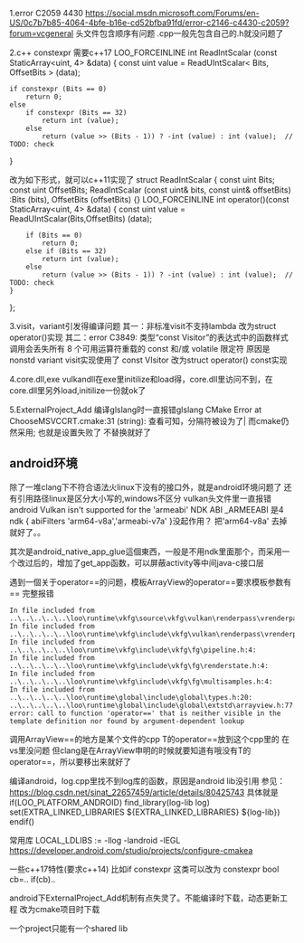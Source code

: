 
1.error C2059 4430
https://social.msdn.microsoft.com/Forums/en-US/0c7b7b85-4064-4bfe-b16e-cd52bfba91fd/error-c2146-c4430-c2059?forum=vcgeneral
头文件包含顺序有问题
.cpp一般先包含自己的.h就没问题了

2.c++ constexpr
需要c++17
LOO_FORCEINLINE int ReadIntScalar (const StaticArray<uint, 4> &data)
{
    const uint	value = ReadUIntScalar< Bits, OffsetBits > (data);

    if constexpr (Bits == 0)
        return 0;
    else
        if constexpr (Bits == 32)
            return int (value);
        else
            return (value >> (Bits - 1)) ? -int (value) : int (value);	// TODO: check
}

改为如下形式，就可以c++11实现了
struct ReadIntScalar
{
    const uint Bits;
    const uint OffsetBits;
    ReadIntScalar (const uint& bits, const uint& offsetBits) :Bits (bits), OffsetBits (offsetBits) {}
    LOO_FORCEINLINE int operator()(const StaticArray<uint, 4> &data)
    {
        const uint	value = ReadUIntScalar(Bits,OffsetBits) (data);

        if (Bits == 0)
            return 0;
        else if (Bits == 32)
            return int (value);
        else
            return (value >> (Bits - 1)) ? -int (value) : int (value);	// TODO: check
    }
};

3.visit，variant引发得编译问题
其一：非标准visit不支持lambda
改为struct operator()实现
其二：error C3849: 类型“const Visitor”的表达式中的函数样式调用会丢失所有 8 个可用运算符重载的 const 和/或 volatile 限定符
原因是nonstd variant visit实现使用了 const VIsitor
改为struct operator() const实现


4.core.dll,exe
vulkandll在exe里initilize和load得，core.dll里访问不到，在core.dll里另外load,initilize一份就ok了


5.ExternalProject_Add
编译glslang时一直报错glslang CMake Error at ChooseMSVCCRT.cmake:31 (string):
查看可知，分隔符被设为了|
而cmake仍然采用;
也就是设置失败了
不替换就好了


## android环境
除了一堆clang下不符合语法火linux下没有的接口外，就是android环境问题了
还有引用路径linux是区分大小写的,windows不区分
vulkan头文件里一直报错android Vulkan isn't supported for the 'armeabi' NDK ABI
_ARMEEABI 是4
ndk { abiFilters  'arm64-v8a','armeabi-v7a' }没起作用？
把'arm64-v8a' 去掉就好了。。

其次是android_native_app_glue這個東西，一般是不用ndk里面那个，而采用一个改过后的，增加了get_app函数，可以屏蔽activity等中间java-c接口层

遇到一個关于operator==的问题，模板ArrayView的operator==要求模板参数有==
完整报错
````
In file included from ..\..\..\..\..\loo\runtime\vkfg\source\vkfg\vulkan\renderpass\vrenderpass.cpp:4:
In file included from ..\..\..\..\..\loo\runtime\vkfg\include\vkfg\vulkan\renderpass\vrenderpass.h:3:
In file included from ..\..\..\..\..\loo\runtime\vkfg\include\vkfg\fg\pipeline.h:4:
In file included from ..\..\..\..\..\loo\runtime\vkfg\include\vkfg\fg\renderstate.h:4:
In file included from ..\..\..\..\..\loo\runtime\vkfg\include\vkfg\fg\multisamples.h:4:
In file included from ..\..\..\..\..\loo\runtime\global\include\global\types.h:20:
..\..\..\..\..\loo\runtime\global\include\global\extstd\arrayview.h:77:25: error: call to function 'operator==' that is neither visible in the template definition nor found by argument-dependent lookup
````

调用ArrayView==的地方是某个文件的cpp
T的operator==放到这个cpp里的
在vs里没问题
但clang是在ArrayView<T>申明的时候就要知道有哦没有T的operator==，所以要移出来就好了

编译android，log.cpp里找不到log库的函数，原因是android lib没引用
参见：https://blog.csdn.net/sinat_22657459/article/details/80425743
具体就是
if(LOO_PLATFORM_ANDROID)
    find_library(log-lib log)
    set(EXTRA_LINKED_LIBRARIES ${EXTRA_LINKED_LIBRARIES}  ${log-lib})
endif()

常用库
LOCAL_LDLIBS := -llog -landroid -lEGL 
https://developer.android.com/studio/projects/configure-cmakea


一些c++17特性(要求c++14)
比如if constexpr
这类可以改为
constexpr bool cb=..
if(cb)..


android下ExternalProject_Add机制有点失灵了。不能编译时下载，动态更新工程
改为cmake项目时下载


一个project只能有一个shared lib

